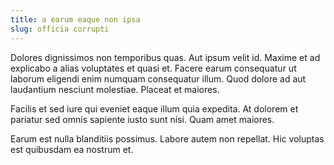 ```yaml
---
title: a earum eaque non ipsa
slug: officia corrupti
---
```


Dolores dignissimos non temporibus quas. Aut ipsum velit id. Maxime et ad explicabo a alias voluptates et quasi et. Facere earum consequatur ut laborum eligendi enim numquam consequatur illum. Quod dolore ad aut laudantium nesciunt molestiae. Placeat et maiores.

Facilis et sed iure qui eveniet eaque illum quia expedita. At dolorem et pariatur sed omnis sapiente iusto sunt nisi. Quam amet maiores.

Earum est nulla blanditiis possimus. Labore autem non repellat. Hic voluptas est quibusdam ea nostrum et.
